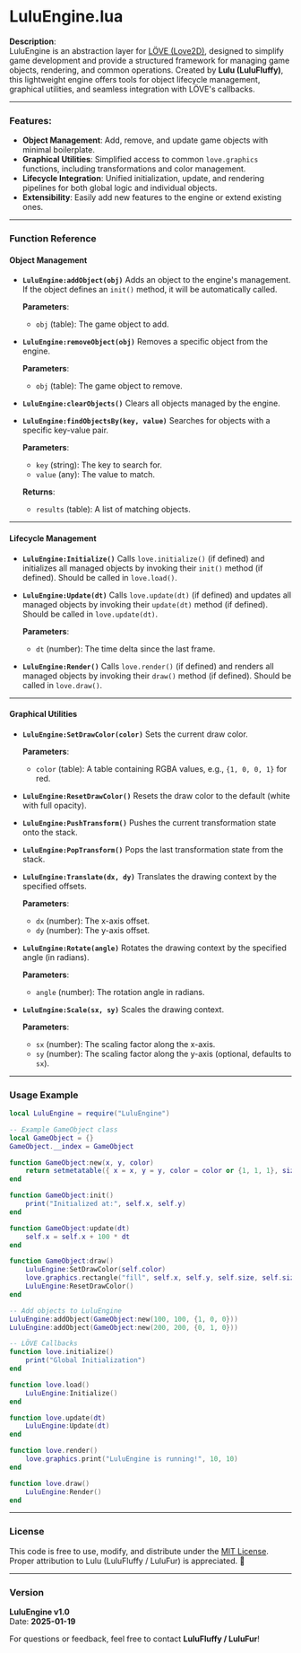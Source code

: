 # **LuluEngine.lua**

**Description**:  
LuluEngine is an abstraction layer for [LÖVE (Love2D)](https://love2d.org), designed to simplify game development and provide a structured framework for managing game objects, rendering, and common operations. Created by **Lulu (LuluFluffy)**, this lightweight engine offers tools for object lifecycle management, graphical utilities, and seamless integration with LÖVE's callbacks.

---

### **Features**:
- **Object Management**: Add, remove, and update game objects with minimal boilerplate.
- **Graphical Utilities**: Simplified access to common `love.graphics` functions, including transformations and color management.
- **Lifecycle Integration**: Unified initialization, update, and rendering pipelines for both global logic and individual objects.
- **Extensibility**: Easily add new features to the engine or extend existing ones.

---

### **Function Reference**

#### **Object Management**

- **`LuluEngine:addObject(obj)`**
  Adds an object to the engine's management. If the object defines an `init()` method, it will be automatically called.

  **Parameters**:
  - `obj` (table): The game object to add.

- **`LuluEngine:removeObject(obj)`**
  Removes a specific object from the engine.

  **Parameters**:
  - `obj` (table): The game object to remove.

- **`LuluEngine:clearObjects()`**
  Clears all objects managed by the engine.

- **`LuluEngine:findObjectsBy(key, value)`**
  Searches for objects with a specific key-value pair.

  **Parameters**:
  - `key` (string): The key to search for.
  - `value` (any): The value to match.

  **Returns**:
  - `results` (table): A list of matching objects.

---

#### **Lifecycle Management**

- **`LuluEngine:Initialize()`**
  Calls `love.initialize()` (if defined) and initializes all managed objects by invoking their `init()` method (if defined). Should be called in `love.load()`.

- **`LuluEngine:Update(dt)`**
  Calls `love.update(dt)` (if defined) and updates all managed objects by invoking their `update(dt)` method (if defined). Should be called in `love.update(dt)`.

  **Parameters**:
  - `dt` (number): The time delta since the last frame.

- **`LuluEngine:Render()`**
  Calls `love.render()` (if defined) and renders all managed objects by invoking their `draw()` method (if defined). Should be called in `love.draw()`.

---

#### **Graphical Utilities**

- **`LuluEngine:SetDrawColor(color)`**
  Sets the current draw color.

  **Parameters**:
  - `color` (table): A table containing RGBA values, e.g., `{1, 0, 0, 1}` for red.

- **`LuluEngine:ResetDrawColor()`**
  Resets the draw color to the default (white with full opacity).

- **`LuluEngine:PushTransform()`**
  Pushes the current transformation state onto the stack.

- **`LuluEngine:PopTransform()`**
  Pops the last transformation state from the stack.

- **`LuluEngine:Translate(dx, dy)`**
  Translates the drawing context by the specified offsets.

  **Parameters**:
  - `dx` (number): The x-axis offset.
  - `dy` (number): The y-axis offset.

- **`LuluEngine:Rotate(angle)`**
  Rotates the drawing context by the specified angle (in radians).

  **Parameters**:
  - `angle` (number): The rotation angle in radians.

- **`LuluEngine:Scale(sx, sy)`**
  Scales the drawing context.

  **Parameters**:
  - `sx` (number): The scaling factor along the x-axis.
  - `sy` (number): The scaling factor along the y-axis (optional, defaults to `sx`).

---

### **Usage Example**

```lua
local LuluEngine = require("LuluEngine")

-- Example GameObject class
local GameObject = {}
GameObject.__index = GameObject

function GameObject:new(x, y, color)
    return setmetatable({ x = x, y = y, color = color or {1, 1, 1}, size = 20 }, GameObject)
end

function GameObject:init()
    print("Initialized at:", self.x, self.y)
end

function GameObject:update(dt)
    self.x = self.x + 100 * dt
end

function GameObject:draw()
    LuluEngine:SetDrawColor(self.color)
    love.graphics.rectangle("fill", self.x, self.y, self.size, self.size)
    LuluEngine:ResetDrawColor()
end

-- Add objects to LuluEngine
LuluEngine:addObject(GameObject:new(100, 100, {1, 0, 0}))
LuluEngine:addObject(GameObject:new(200, 200, {0, 1, 0}))

-- LÖVE Callbacks
function love.initialize()
    print("Global Initialization")
end

function love.load()
    LuluEngine:Initialize()
end

function love.update(dt)
    LuluEngine:Update(dt)
end

function love.render()
    love.graphics.print("LuluEngine is running!", 10, 10)
end

function love.draw()
    LuluEngine:Render()
end
```

---

### **License**
This code is free to use, modify, and distribute under the [MIT License](https://opensource.org/licenses/MIT). Proper attribution to Lulu (LuluFluffy / LuluFur) is appreciated. 🐾

---

### **Version**
**LuluEngine v1.0**  
Date: **2025-01-19**

For questions or feedback, feel free to contact **LuluFluffy / LuluFur**!
